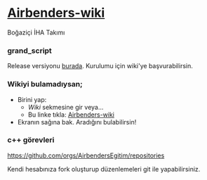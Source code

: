 # [Airbenders-wiki](https://github.com/airbenders/Airbenders-wiki/wiki)

Boğaziçi İHA Takımı

### grand_script

Release versiyonu [burada](https://github.com/airbenders/Airbenders-wiki/releases).
Kurulumu için wiki'ye başvurabilirsin.

### Wikiyi bulamadıysan;
* Birini yap:
  * *Wiki* sekmesine gir
veya...
  * Bu linke tıkla: [Airbenders-wiki](https://github.com/airbenders/Airbenders-wiki/wiki)
* Ekranın sağına bak. Aradığını bulabilirsin!

### c++ görevleri

https://github.com/orgs/AirbendersEgitim/repositories

Kendi hesabınıza fork oluşturup düzenlemeleri git ile yapabilirsiniz.
